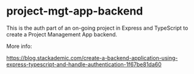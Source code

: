 # project-mgt-app-backend

This is the auth part of an on-going project in Express and TypeScript to create a Project Management App backend. 

More info: 

https://blog.stackademic.com/create-a-backend-application-using-express-typescript-and-handle-authentication-1f67be81da60
